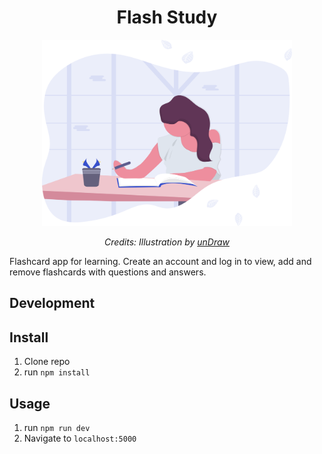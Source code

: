 <h1 align="center">Flash Study</h1>

<div align="center">
  <a href="https://dribbble.com/shots/4263961-Front-End-Interview-Scroll">
    <img src="/public/undraw_studying.svg" alt="Front End Interview Handbook" width="400"/>
    </a>
  <br>
  <p>
    <em>Credits: Illustration by <a href="https://undraw.co/">unDraw</a>
    </em>
  </p>
</div>

Flashcard app for learning. Create an account and log in to view, add and remove flashcards with questions and answers.

## Development


## Install

1. Clone repo
2. run `npm install`

## Usage

1. run `npm run dev`
2. Navigate to `localhost:5000`

